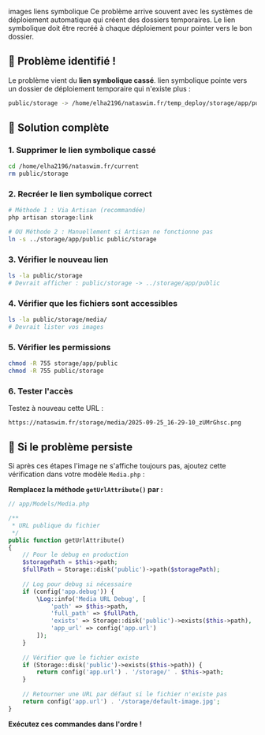 
images liens symbolique 
Ce problème arrive souvent avec les systèmes de déploiement automatique qui créent des dossiers temporaires. Le lien symbolique doit être recréé à chaque déploiement pour pointer vers le bon dossier.
## 🎯 **Problème identifié !**

Le problème vient du **lien symbolique cassé**.  lien symbolique pointe vers un dossier de déploiement temporaire qui n'existe plus :

```bash
public/storage -> /home/elha2196/nataswim.fr/temp_deploy/storage/app/public
```

## 🔧 **Solution complète**

### 1. **Supprimer le lien symbolique cassé**
```bash
cd /home/elha2196/nataswim.fr/current
rm public/storage
```

### 2. **Recréer le lien symbolique correct**
```bash
# Méthode 1 : Via Artisan (recommandée)
php artisan storage:link

# OU Méthode 2 : Manuellement si Artisan ne fonctionne pas
ln -s ../storage/app/public public/storage
```

### 3. **Vérifier le nouveau lien**
```bash
ls -la public/storage
# Devrait afficher : public/storage -> ../storage/app/public
```

### 4. **Vérifier que les fichiers sont accessibles**
```bash
ls -la public/storage/media/
# Devrait lister vos images
```

### 5. **Vérifier les permissions**
```bash
chmod -R 755 storage/app/public
chmod -R 755 public/storage
```

### 6. **Tester l'accès**
Testez à nouveau cette URL :
```
https://nataswim.fr/storage/media/2025-09-25_16-29-10_zUMrGhsc.png
```

## 🚨 **Si le problème persiste**

Si après ces étapes l'image ne s'affiche toujours pas, ajoutez cette vérification dans votre modèle `Media.php` :

**Remplacez la méthode `getUrlAttribute()` par :**

```php
// app/Models/Media.php

/**
 * URL publique du fichier
 */
public function getUrlAttribute()
{
    // Pour le debug en production
    $storagePath = $this->path;
    $fullPath = Storage::disk('public')->path($storagePath);
    
    // Log pour debug si nécessaire
    if (config('app.debug')) {
        \Log::info('Media URL Debug', [
            'path' => $this->path,
            'full_path' => $fullPath,
            'exists' => Storage::disk('public')->exists($this->path),
            'app_url' => config('app.url')
        ]);
    }
    
    // Vérifier que le fichier existe
    if (Storage::disk('public')->exists($this->path)) {
        return config('app.url') . '/storage/' . $this->path;
    }
    
    // Retourner une URL par défaut si le fichier n'existe pas
    return config('app.url') . '/storage/default-image.jpg';
}
```

**Exécutez ces commandes dans l'ordre  !**